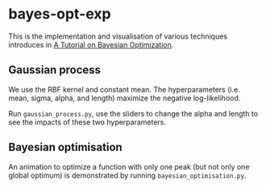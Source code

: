 # bayes-opt-exp

This is the implementation and visualisation of various techniques introduces in [A Tutorial on Bayesian Optimization](https://arxiv.org/abs/1807.02811).

## Gaussian process

We use the RBF kernel and constant mean. The hyperparameters (i.e. mean, sigma, alpha, and length) maximize the negative log-likelihood. 

Run ```gaussian_process.py```, use the sliders to change the alpha and length to see the impacts of these two hyperparameters.

## Bayesian optimisation

An animation to optimize a function with only one peak (but not only one global optimum) is demonstrated by running ```bayesian_optimisation.py```.
